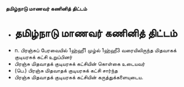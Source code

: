 **தமிழ்நாடு மாணவர் கணினித் திட்டம்**
- # தமிழ்நாடு மாணவர் கணினித் திட்டம்
- n. பிரஞ்சுப் பேரவையில் 1ஹ்ஹீ1 முழ்ல் 1ஹ்ஹீ3 வரையிலிருந்த மிதவாகக் குடியரசுக் கட்சி உறுப்பினர்
- பிரஞ்சு மிதவாதக் குடியரசுக் கட்சியின் கொள்கை உடையவர்
- (பெ.) பிரஞ்சு மிதவாதக் குடியரசுக் கட்சி சார்ந்த
- பிரஞ்சு மிதவாதக் குடியரசுக் கட்சியின் கருத்துக்களையுடைய.

